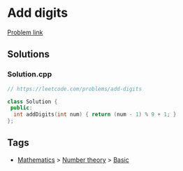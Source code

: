 # Add digits

[Problem link](https://leetcode.com/problems/add-digits)

## Solutions


### Solution.cpp
```cpp
// https://leetcode.com/problems/add-digits

class Solution {
 public:
  int addDigits(int num) { return (num - 1) % 9 + 1; }
};
```
## Tags

* [Mathematics](/README.md#Mathematics) > [Number theory](/README.md#Mathematics-Number_theory) > [Basic](/README.md#Mathematics-Number_theory-Basic)
